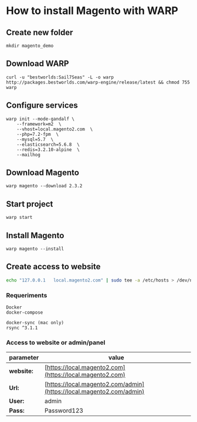 # How to install Magento with WARP

## Create new folder

```
mkdir magento_demo
```


## Download WARP

```
curl -u "bestworlds:Sail7Seas" -L -o warp http://packages.bestworlds.com/warp-engine/release/latest && chmod 755 warp
```

## Configure services

```
warp init --mode-gandalf \
    --framework=m2  \
    --vhost=local.magento2.com  \
    --php=7.2-fpm  \
    --mysql=5.7  \
    --elasticsearch=5.6.8  \
    --redis=3.2.10-alpine  \
    --mailhog
```

## Download Magento

```
warp magento --download 2.3.2
```

## Start project

```
warp start
```

## Install Magento 

```
warp magento --install
```

## Create access to website

```bash
echo "127.0.0.1   local.magento2.com" | sudo tee -a /etc/hosts > /dev/null
```

### Requeriments

```
Docker
docker-compose

docker-sync (mac only)
rsync ^3.1.1
```

### Access to website or admin/panel

| parameter | value |
| --------  | -----------------------  |
|**website:** | [https://local.magento2.com](https://local.magento2.com) |
|**Url:**   | [https://local.magento2.com/admin](https://local.magento2.com/admin) |
|**User:**  | admin                    |
|**Pass:**  | Password123              |
